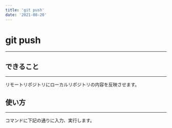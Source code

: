 ```yaml
---
title: 'git push'
date: '2021-08-20'
---
```


# git push
---

## できること
---

リモートリポジトリにローカルリポジトリの内容を反映させます。

## 使い方
---

コマンドに下記の通りに入力、実行します。
